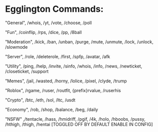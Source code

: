 # Egglington Commands:

"General", /whois, /yt, /vote, /choose, /poll

"Fun", /coinflip, /rps, /dice, /pp, /8ball

"Moderation", /kick, /ban, /unban, /purge, /mute, /unmute, /lock, /unlock, /slowmode

"Server", /role, /deleterole, /first, /spfp, /avatar, /afk

"Utility", /ping, /help, /invite, /sinfo, /whois, /info, /news, /newticket, /closeticket, /support

"Memes", /jail, /wasted, /horny, /lolice, /pixel, /clyde, /trump

"Roblox", /rgame, /ruser, /routfit, {prefix}rvalue, /ruserhis

"Crypto", /btc, /eth, /sol, /ltc, /usdt

"Economy", /rob, /shop, /balance, /beg, /daily

"NSFW" ,/tentacle, /hass, /hmidriff, /pgif, /4k, /holo, /hboobs, /pussy, /hthigh, /thigh, /hentai [TOGGLED OFF BY DEFAULT ENABLE IN CONFIG]
